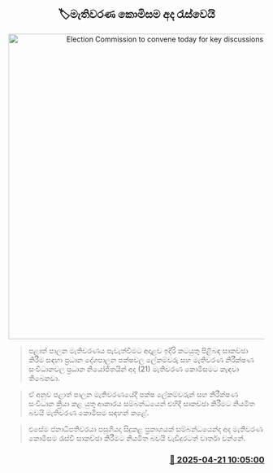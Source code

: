 <p align='center'><b><h2 align='center' title='Election Commission to convene today for key discussions'>🏷මැතිවරණ කොමිසම අද රැස්වෙයි</h2></b></p>
<p align='center'><img src='https://helakuru.sgp1.cdn.digitaloceanspaces.com/esana/images/lib/election-archived.jpg' width='600' alt='Election Commission to convene today for key discussions'></p>

> පළාත් පාලන මැතිවරණය පැවැත්වීමට අදාළව ඉදිරි කටයුතු පිළිබඳ සාකච්ඡා කිරීම සඳහා ප්‍රධාන දේශපාලන පක්ෂවල ලේකම්වරු සහ මැතිවරණ නිරීක්ෂණ සංවිධානවල ප්‍රධාන නියෝජිතයින් අද (21) මැතිවරණ කොමිසමට කැඳවා තිබෙනවා.

> ඒ අනුව පළාත් පාලන මැතිවරණයේදී පක්ෂ ලේකම්වරුන් සහ නිරීක්ෂණ සංවිධාන ක්‍රියා කළ යුතු ආකාරය සම්බන්ධයෙන් එහිදී සාකච්ඡා කිරීමට නියමිත බවයි මැතිවරණ කොමිසම සඳහන් කළේ.

> එසේම ජනාධිපතිවරයා පසුගියදා සිදුකළ ප්‍රකාශයක් සම්බන්ධයෙන්ද අද මැතිවරණ කොමිසම රැස්වී සාකච්ඡා කිරීමට නියමිත බවයි වැඩිදුරටත් වාර්තා වන්නේ.



<h3 align='right'><a href='https://www.helakuru.lk/esana/p/109366/'>📅 2025-04-21 10:05:00</a></h3>
